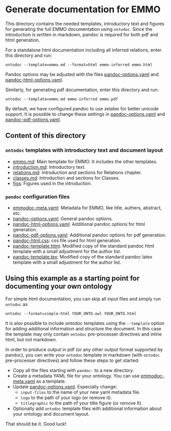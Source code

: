 # Generate documentation for EMMO

This directory contains the needed templates, introductory text and figures for generating the full EMMO documentation using `ontodoc`.
Since the introduction is written in markdown, pandoc is required for both pdf and html generation.

For a standalone html documentation including all inferred relations, enter this directory and run:

```console
ontodoc --template=emmo.md --format=html emmo-inferred emmo.html
```

Pandoc options may be adjusted with the files [pandoc-options.yaml](pandoc-options.yaml) and [pandoc-html-options.yaml](pandoc-html-options.yaml).

Similarly, for generating pdf documentation, enter this directory and run:

```console
ontodoc --template=emmo.md emmo-inferred emmo.pdf
```

By default, we have configured pandoc to use xelatex for better unicode support.
It is possible to change these settings in [pandoc-options.yaml](pandoc-options.yaml) and [pandoc-pdf-options.yaml](pandoc-pdf-options.yaml).

## Content of this directory

### `ontodoc` templates with introductory text and document layout

* [emmo.md](emmo.md): Main template for EMMO.
  It includes the other templates.
* [introduction.md](introduction.md): Introductory text.
* [relations.md](relations.md): Introduction and sections for Relations chapter.
* [classes.md](classes.md): Introduction and sections for Classes.
* [figs](figs): Figures used in the introduction.

### `pandoc` configuration files

* [emmodoc-meta.yaml](emmodoc-meta.yaml): Metadata for EMMO, like title, authers, abstract, etc.
* [pandoc-options.yaml](pandoc-options.yaml): General pandoc options.
* [pandoc-html-options.yaml](pandoc-html-options.yaml): Additional pandoc options for html generation.
* [pandoc-pdf-options.yaml](pandoc-pdf-options.yaml): Additional pandoc options for pdf generation.
* [pandoc-html.css](pandoc-html.css): css file used for html generation.
* [pandoc-template.html](pandoc-template.html): Modified copy of the standard pandoc html template with a small adjustment for the author list.
* [pandoc-template.tex](pandoc-template.tex): Modified copy of the standard pandoc latex template with a small adjustment for the author list.

## Using this example as a starting point for documenting your own ontology

For simple html documentation, you can skip all input files and simply run `ontodoc` as

```console
ontodoc --format=simple-html YOUR_ONTO.owl YOUR_ONTO.html
```

It is also possible to include ontodoc templates using the `--template` option for adding additional information and structure the document.
In this case the template may only contain `ontodoc` pre-processer directives and inline html, but not markdown.

In order to produce output in pdf (or any other output format supported by pandoc), you can write your `ontodoc` template in markdown (with `ontodoc` pre-processer directives) and follow these steps to get started:

* Copy all the files starting with `pandoc-` to a new directory.
* Create a metadata YAML file for your ontology.
  You can use [emmodoc-meta.yaml](emmodoc-meta.yaml) as a template.
* Update [pandoc-options.yaml](pandoc-options.yaml).
  Especially change:
  * `input-files` to the name of your new yaml metadata file.
  * `logo` to the path of your logo (or remove it).
  * `titlegraphic` to the path of your title figure (or remove it).
* Optionally add `ontodoc` template files with additional information about your ontology and document layout.

That should be it.
Good luck!

